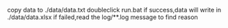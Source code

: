 copy data to ./data/data.txt
doubleclick run.bat
if success,data will write in ./data/data.xlsx
if failed,read the log/**.log message to find reason